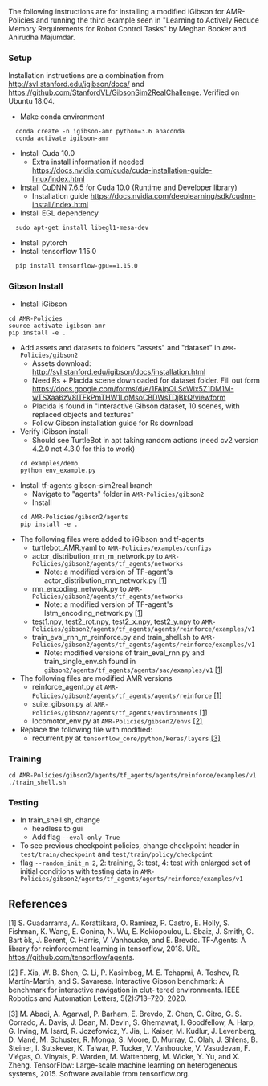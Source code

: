 The following instructions are for installing a modified iGibson for AMR-Policies and running the third example seen in "Learning to Actively Reduce Memory Requirements for Robot Control Tasks" by Meghan Booker and Anirudha Majumdar.

### Setup
Installation instructions are a combination from http://svl.stanford.edu/igibson/docs/ and https://github.com/StanfordVL/GibsonSim2RealChallenge. Verified on Ubuntu 18.04.
- Make conda environment
```
  conda create -n igibson-amr python=3.6 anaconda
  conda activate igibson-amr
```
- Install Cuda 10.0
  - Extra install information if needed https://docs.nvidia.com/cuda/cuda-installation-guide-linux/index.html
- Install CuDNN 7.6.5 for Cuda 10.0 (Runtime and Developer library)
  - Installation guide https://docs.nvidia.com/deeplearning/sdk/cudnn-install/index.html
- Install EGL dependency
```
  sudo apt-get install libegl1-mesa-dev
  ```
- Install pytorch
- Install tensorflow 1.15.0
```
  pip install tensorflow-gpu==1.15.0
```
### Gibson Install
- Install iGibson
```
cd AMR-Policies
source activate igibson-amr
pip install -e .
```
- Add assets and datasets to folders "assets" and "dataset" in `AMR-Policies/gibson2`
  - Assets download: http://svl.stanford.edu/igibson/docs/installation.html
  - Need Rs + Placida scene downloaded for dataset folder. Fill out form https://docs.google.com/forms/d/e/1FAIpQLScWlx5Z1DM1M-wTSXaa6zV8lTFkPmTHW1LqMsoCBDWsTDjBkQ/viewform
  - Placida is found in "Interactive Gibson dataset, 10 scenes, with replaced objects and textures"
  - Follow Gibson installation guide for Rs download
- Verify iGibson install
  - Should see TurtleBot in apt taking random actions (need cv2 version 4.2.0 not 4.3.0 for this to work)
  ```
  cd examples/demo
  python env_example.py
  ```
- Install tf-agents gibson-sim2real branch
  - Navigate to "agents" folder in `AMR-Policies/gibson2`
  - Install
  ```
  cd AMR-Policies/gibson2/agents
  pip install -e .
  ```
- The following files were added to iGibson and tf-agents
  - turtlebot_AMR.yaml to `AMR-Policies/examples/configs`
  - actor_distribution_rnn_m_network.py to `AMR-Policies/gibson2/agents/tf_agents/networks`
    - Note: a modified version of TF-agent's actor_distribution_rnn_network.py [[1]](#1)
  - rnn_encoding_network.py to `AMR-Policies/gibson2/agents/tf_agents/networks`
    - Note: a modified version of TF-agent's lstm_encoding_network.py [[1]](#1)
  - test1.npy, test2_rot.npy, test2_x.npy, test2_y.npy to `AMR-Policies/gibson2/agents/tf_agents/agents/reinforce/examples/v1`
  - train_eval_rnn_m_reinforce.py and train_shell.sh to `AMR-Policies/gibson2/agents/tf_agents/agents/reinforce/examples/v1`
    - Note: modified versions of train_eval_rnn.py and train_single_env.sh found in `gibson2/agents/tf_agents/agents/sac/examples/v1` [[1]](#1)
- The following files are modified AMR versions
  - reinforce_agent.py at `AMR-Policies/gibson2/agents/tf_agents/agents/reinforce` [[1]](#1)
  - suite_gibson.py at `AMR-Policies/gibson2/agents/tf_agents/environments` [[1]](#1)
  - locomotor_env.py at `AMR-Policies/gibson2/envs` [[2]](#2)
- Replace the following file with modified:
  - recurrent.py at `tensorflow_core/python/keras/layers` [[3]](#3)

### Training
```
cd AMR-Policies/gibson2/agents/tf_agents/agents/reinforce/examples/v1
./train_shell.sh
```

### Testing
- In train_shell.sh, change
    - headless to gui
    - Add flag `--eval-only True`
- To see previous checkpoint policies, change checkpoint header in `test/train/checkpoint` and `test/train/policy/checkpoint`
- flag `--random_init_m 2`, 2: training, 3: test, 4: test with enlarged set of initial conditions with testing data in `AMR-Policies/gibson2/agents/tf_agents/agents/reinforce/examples/v1`

## References
<a id="1">[1]</a> 
S. Guadarrama, A. Korattikara, O. Ramirez, P. Castro, E. Holly, S. Fishman, K. Wang, E. Gonina, N. Wu, E. Kokiopoulou, L. Sbaiz, J. Smith, G. Bart ́ok, J. Berent, C. Harris, V. Vanhoucke, and E. Brevdo.   TF-Agents:  A library for reinforcement learning in tensorflow,  2018.   URL https://github.com/tensorflow/agents.

<a id="2">[2]</a> 
F. Xia, W. B. Shen, C. Li, P. Kasimbeg, M. E. Tchapmi, A. Toshev, R. Martı́n-Martı́n, and
S. Savarese. Interactive Gibson benchmark: A benchmark for interactive navigation in clut-
tered environments. IEEE Robotics and Automation Letters, 5(2):713–720, 2020.

<a id="3">[3]</a> 
M. Abadi, A. Agarwal, P. Barham, E. Brevdo,
Z. Chen, C. Citro, G. S. Corrado, A. Davis,
J. Dean, M. Devin, S. Ghemawat, I. Goodfellow,
A. Harp, G. Irving, M. Isard, R. Jozefowicz, Y. Jia,
L. Kaiser, M. Kudlur, J. Levenberg, D. Mané, M. Schuster,
R. Monga, S. Moore, D. Murray, C. Olah, J. Shlens,
B. Steiner, I. Sutskever, K. Talwar, P. Tucker,
V. Vanhoucke, V. Vasudevan, F. Viégas,
O. Vinyals, P. Warden, M. Wattenberg, M. Wicke,
Y. Yu, and X. Zheng.
TensorFlow: Large-scale machine learning on heterogeneous systems,
2015. Software available from tensorflow.org.
